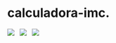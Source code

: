 <h1> calculadora-imc.</h1>

<p>
<img src="https://img.shields.io/github/license/lucasbizachi/calculadora-imc"/>&#160;&#160;
<img src="https://img.shields.io/github/languages/count/lucasbizachi/calculadora-imc"/>&#160;&#160;
<img src="https://img.shields.io/github/languages/top/lucasbizachi/calculadora-imc"/>&#160;&#160;
</p>
 
